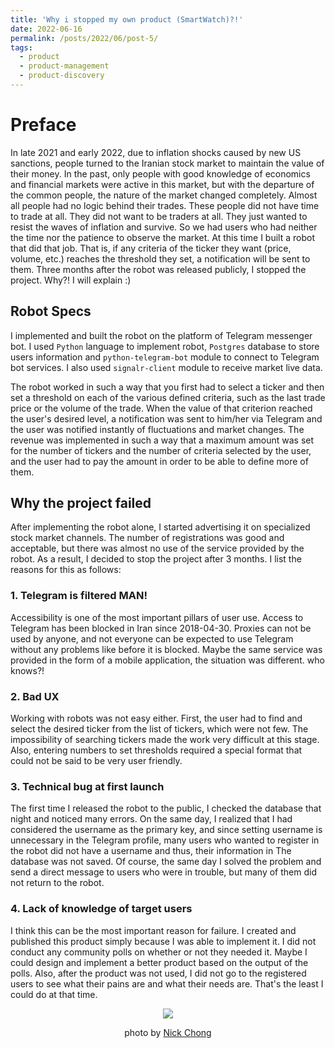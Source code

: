 ```yaml
---
title: 'Why i stopped my own product (SmartWatch)?!'
date: 2022-06-16
permalink: /posts/2022/06/post-5/
tags:
  - product
  - product-management
  - product-discovery
---
```


Preface
======
In late 2021 and early 2022, due to inflation shocks caused by new US sanctions, people turned to the Iranian stock market to maintain the value of their money. In the past, only people with good knowledge of economics and financial markets were active in this market, but with the departure of the common people, the nature of the market changed completely. Almost all people had no logic behind their trades. These people did not have time to trade at all. They did not want to be traders at all. They just wanted to resist the waves of inflation and survive. So we had users who had neither the time nor the patience to observe the market. At this time I built a robot that did that job. That is, if any criteria of the ticker they want (price, volume, etc.) reaches the threshold they set, a notification will be sent to them. Three months after the robot was released publicly, I stopped the project. Why?! I will explain :)

## Robot Specs

I implemented and built the robot on the platform of Telegram messenger bot. I used `Python` language to implement robot, `Postgres` database to store users information and `python-telegram-bot` module to connect to Telegram bot services. I also used `signalr-client` module to receive market live data. 

The robot worked in such a way that you first had to select a ticker and then set a threshold on each of the various defined criteria, such as the last trade price or the volume of the trade. When the value of that criterion reached the user's desired level, a notification was sent to him/her via Telegram and the user was notified instantly of fluctuations and market changes. The revenue was implemented in such a way that a maximum amount was set for the number of tickers and the number of criteria selected by the user, and the user had to pay the amount in order to be able to define more of them.

## Why the project failed

After implementing the robot alone, I started advertising it on specialized stock market channels. The number of registrations was good and acceptable, but there was almost no use of the service provided by the robot. As a result, I decided to stop the project after 3 months. I list the reasons for this as follows:

### 1. Telegram is filtered MAN!

Accessibility is one of the most important pillars of user use. Access to Telegram has been blocked in Iran since 2018-04-30. Proxies can not be used by anyone, and not everyone can be expected to use Telegram without any problems like before it is blocked. Maybe the same service was provided in the form of a mobile application, the situation was different. who knows?!

### 2. Bad UX

Working with robots was not easy either. First, the user had to find and select the desired ticker from the list of tickers, which were not few. The impossibility of searching tickers made the work very difficult at this stage. Also, entering numbers to set thresholds required a special format that could not be said to be very user friendly.

### 3. Technical bug at first launch

The first time I released the robot to the public, I checked the database that night and noticed many errors. On the same day, I realized that I had considered the username as the primary key, and since setting username is unnecessary in the Telegram profile, many users who wanted to register in the robot did not have a username and thus, their information in The database was not saved. Of course, the same day I solved the problem and send a direct message to users who were in trouble, but many of them did not return to the robot.

### 4. Lack of knowledge of target users

I think this can be the most important reason for failure. I created and published this product simply because I was able to implement it. I did not conduct any community polls on whether or not they needed it. Maybe I could design and implement a better product based on the output of the polls. Also, after the product was not used, I did not go to the registered users to see what their pains are and what their needs are. That's the least I could do at that time.

<p align="center">
<img src="https://images.unsplash.com/photo-1590283603385-17ffb3a7f29f?ixlib=rb-1.2.1&ixid=MnwxMjA3fDB8MHxwaG90by1wYWdlfHx8fGVufDB8fHx8&auto=format&fit=crop&w=1470&q=80">
</p>
<p align="center">
photo by <a href="https://unsplash.com/@nick604">Nick Chong</a>
</p>
